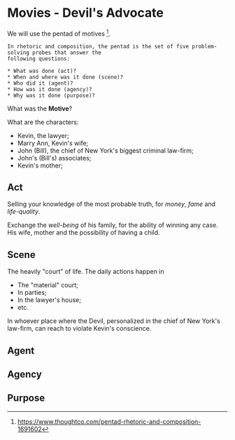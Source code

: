 # Movies - Devil's Advocate

We will use the pentad of motives [^1].

``` quote
In rhetoric and composition, the pentad is the set of five problem-solving probes that answer the
following questions:

* What was done (act)?
* When and where was it done (scene)?
* Who did it (agent)?
* How was it done (agency)?
* Why was it done (purpose)?
```

What was the **Motive**?

What are the characters:
- Kevin, the lawyer;
- Marry Ann, Kevin's wife;
- John (Bill), the chief of New York's biggest criminal law-firm;
- John's (Bill's) associates;
- Kevin's mother;

## Act

Selling your knowledge of the most probable truth, for *money*, *fame* and *life-quality*.

Exchange the *well-being* of his family, for the ability of winning any case. His wife, mother and the possibility of having a child. 

## Scene

The heavily "court" of life. The daily actions happen in 
- The "material" court; 
- In parties; 
- In the lawyer's house; 
- etc.

In whoever place where the Devil, personalized in the chief of New York's law-firm, can reach to violate Kevin's conscience.

## Agent

## Agency

## Purpose


[^1]: https://www.thoughtco.com/pentad-rhetoric-and-composition-1691602

